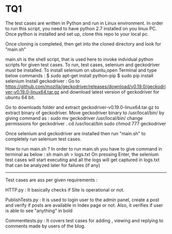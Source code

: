 # TQ1

The test cases are written in Python and run in Linux environment. In order to run this script, you need to have python 2.7 installed on you linux PC.
Once python is installed and set up, clone this repo to your local pc.

Once cloning is completed, then get into the cloned directory and look for "main.sh" 

main.sh is the shell script, that is used here to invoke indvidual python scripts for given test cases. To run, test cases, selenium and geckodriver must be installed. To install selenium on ubuntu,open Terminal and type below commands :
    $ sudo apt-get install python-pip
    $ sudo pip install selenium
Install geckodriver : Go to https://github.com/mozilla/geckodriver/releases/download/v0.19.0/geckodriver-v0.19.0-linux64.tar.gz and download latest version of geckodriver for ubuntu 64 bit.

Go to downloads folder and extract geckodriver-v0.19.0-linux64.tar.gz to extract binary of geckodriver.
Move geckodriver binary to /usr/local/bin/ by giving command as : sudo mv geckodriver /usr/local/bin/ 
change permissions for geckodriver .
    cd /usr/local/bin
    sudo chmod 777 geckodriver
    
Once selenium and geckodriver are installed then run "main.sh" to completely run selenium test cases.

How to run main.sh ?
In order to run main.sh you have to give command in terminal as below :
    sh main.sh > logs.txt
On pressing Enter, the selenium test cases will start executing and all the logs will get captured in logs.txt that can be analyzed later for failures (if any)

-------------------------------------
Test cases are ass per given requirements :

HTTP.py : It basically checks if Site is operational or not.

PublishTests.py : It is used to login user to the admin panel, create a post and verify if posts are available in Index page or not. Also, it verifies if user is able to see "anything" in bold 

Commenttests.py : It covers test cases for adding , viewing and replying to comments made by users of the blog.

  
